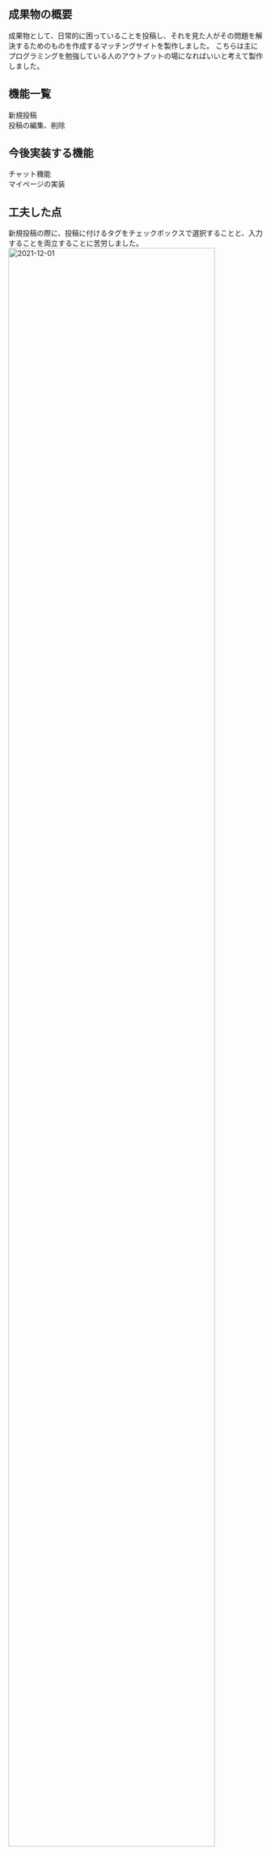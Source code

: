 ## 成果物の概要
成果物として、日常的に困っていることを投稿し、それを見た人がその問題を解決するためのものを作成するマッチングサイトを製作しました。
こちらは主にプログラミングを勉強している人のアウトプットの場になればいいと考えて製作しました。


## 機能一覧
新規投稿<br>
投稿の編集、削除


## 今後実装する機能
チャット機能<br>
マイページの実装<br>


## 工夫した点
新規投稿の際に、投稿に付けるタグをチェックボックスで選択することと、入力することを両立することに苦労しました。<br>
<img width="90%" alt="2021-12-01" src="https://user-images.githubusercontent.com/74753781/144233477-16fd07dc-824a-4f46-90db-3a2757e656a6.png">


## 開発技術
Laravel 6
